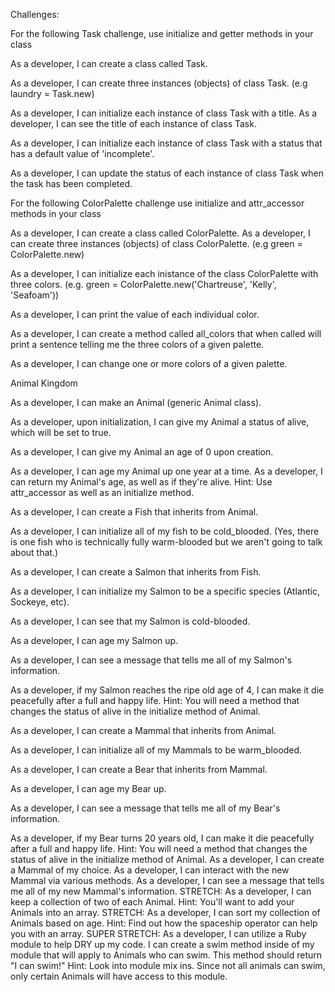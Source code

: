Challenges:

For the following Task challenge, use initialize and getter methods in your class


As a developer, I can create a class called Task.


As a developer, I can create three instances (objects) of class Task. (e.g laundry = Task.new)


As a developer, I can initialize each instance of class Task with a title.
As a developer, I can see the title of each instance of class Task.


As a developer, I can initialize each instance of class Task with a status that has a default value of 'incomplete'.



As a developer, I can update the status of each instance of class Task when the task has been completed.



For the following ColorPalette challenge use initialize and attr_accessor methods in your class



As a developer, I can create a class called ColorPalette.
As a developer, I can create three instances (objects) of class ColorPalette. (e.g green = ColorPalette.new)





As a developer, I can initialize each inistance of the class ColorPalette with three colors. (e.g. green = ColorPalette.new('Chartreuse', 'Kelly', 'Seafoam'))





As a developer, I can print the value of each individual color.



As a developer, I can create a method called all_colors that when called will print a sentence telling me the three colors of a given palette.



As a developer, I can change one or more colors of a given palette.


Animal Kingdom


As a developer, I can make an Animal (generic Animal class).



As a developer, upon initialization, I can give my Animal a status of alive, which will be set to true.



As a developer, I can give my Animal an age of 0 upon creation.



As a developer, I can age my Animal up one year at a time.
As a developer, I can return my Animal's age, as well as if they're alive.
Hint: Use attr_accessor as well as an initialize method.



As a developer, I can create a Fish that inherits from Animal.



As a developer, I can initialize all of my fish to be cold_blooded. (Yes, there is one fish who is technically fully warm-blooded but we aren't going to talk about that.)


As a developer, I can create a Salmon that inherits from Fish.


As a developer, I can initialize my Salmon to be a specific species (Atlantic, Sockeye, etc).



As a developer, I can see that my Salmon is cold-blooded.


As a developer, I can age my Salmon up.


As a developer, I can see a message that tells me all of my Salmon's information.



As a developer, if my Salmon reaches the ripe old age of 4, I can make it die peacefully after a full and happy life.
Hint: You will need a method that changes the status of alive in the initialize method of Animal.



As a developer, I can create a Mammal that inherits from Animal.



As a developer, I can initialize all of my Mammals to be warm_blooded.


As a developer, I can create a Bear that inherits from Mammal.



As a developer, I can age my Bear up.


As a developer, I can see a message that tells me all of my Bear's information.


As a developer, if my Bear turns 20 years old, I can make it die peacefully after a full and happy life.
Hint: You will need a method that changes the status of alive in the initialize method of Animal.
As a developer, I can create a Mammal of my choice.
As a developer, I can interact with the new Mammal via various methods.
As a developer, I can see a message that tells me all of my new Mammal's information.
STRETCH: As a developer, I can keep a collection of two of each Animal.
Hint: You'll want to add your Animals into an array.
STRETCH: As a developer, I can sort my collection of Animals based on age.
Hint: Find out how the spaceship operator can help you with an array.
SUPER STRETCH: As a developer, I can utilize a Ruby module to help DRY up my code. I can create a swim method inside of my module that will apply to Animals who can swim. This method should return "I can swim!"
Hint: Look into module mix ins. Since not all animals can swim, only certain Animals will have access to this module.